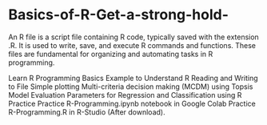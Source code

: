 # Basics-of-R-Get-a-strong-hold-
An R file is a script file containing R code, typically saved with the extension .R. It is used to write, save, and execute R commands and functions. These files are fundamental for organizing and automating tasks in R programming.



Learn R Programming
Basics Example to Understand R
Reading and Writing to File
Simple plotting
Multi-criteria decision making (MCDM) using Topsis
Model Evaluation Parameters for Regression and Classification using R
Practice
Practice R-Programming.ipynb notebook in Google Colab
Practice R-Programming.R in R-Studio (After download).
